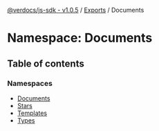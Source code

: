 [@verdocs/js-sdk - v1.0.5](../README.md) / [Exports](../modules.md) / Documents

# Namespace: Documents

## Table of contents

### Namespaces

- [Documents](Documents.Documents-1.md)
- [Stars](Documents.Stars.md)
- [Templates](Documents.Templates.md)
- [Types](Documents.Types.md)
